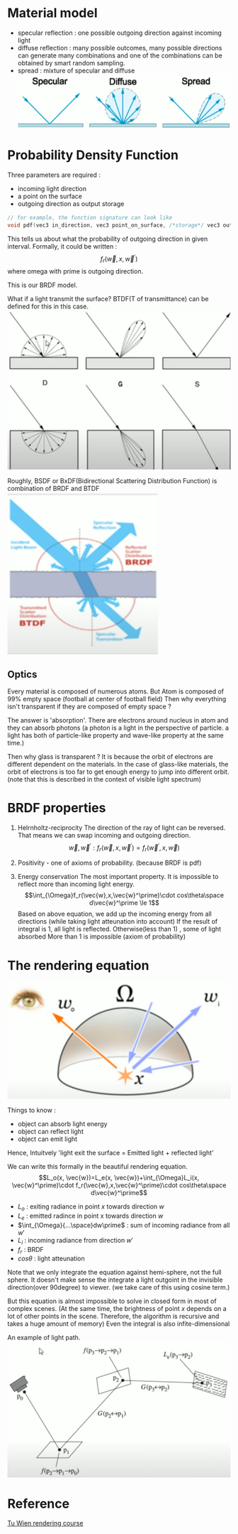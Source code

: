 
# Material model

- specular reflection : one possible outgoing direction against incoming light
- diffuse reflection : many possible outcomes, many possible directions
	can generate many combinations and one of the combinations can be obtained by smart random sampling.
- spread : mixture of specular and diffuse
![](../../../../images/Pasted%20image%2020240528094033.png)

# Probability Density Function
Three parameters are required :
- incoming light direction
- a point on the surface
- outgoing direction as output storage
```cpp
// for example, the function signature can look like
void pdf(vec3 in_direction, vec3 point_on_surface, /*storage*/ vec3 out_direction)
```
 
This tells us about what the probability of outgoing direction in given interval.
Formally, it could be written :
$$f_r(\vec{w},x,\vec{w}^{\prime})$$
where omega with prime is outgoing direction.

This is our BRDF model.

What if a light transmit the surface? BTDF(T of transmittance) can be defined for this in this case.
![](../../../../images/Pasted%20image%2020240528095035.png)


Roughly, BSDF or BxDF(Bidirectional Scattering Distribution Function) is combination of BRDF and BTDF
![](../../../../images/Pasted%20image%2020240528100208.png)

## Optics
Every material is composed of numerous atoms.
But Atom is composed of 99% empty space (football at center of football field)
Then why everything isn't transparent if they are composed of empty space ?

The answer is 'absorption'.
There are electrons around nucleus in atom and they can absorb photons (a photon is a light in the perspective of particle. a light has both of particle-like property and wave-like property at the same time.)

Then why glass is transparent ?
It is because the orbit of electrons are different dependent on the materials.
In the case of glass-like materials, the orbit of electrons is too far to get enough energy to jump into different orbit. (note that this is described in the context of visible light spectrum)

# BRDF properties

1. Helrnholtz-reciprocity
	The direction of the ray of light can be reversed. That means we can swap incoming and outgoing direction.
	$$\vec{w}, \vec{w}^\prime : f_r(\vec{w},x,\vec{w}^\prime)=f_r(\vec{w}^\prime,x,\vec{w})$$

2. Positivity - one of axioms of probability. (because BRDF is pdf)
3. Energy conservation
	The most important property.
	It is impossible to reflect more than incoming light energy.
	$$\int_{\Omega}f_r(\vec{w},x,\vec{w}^\prime)\cdot cos\theta\space d\vec{w}^\prime \le 1$$
	Based on above equation, we add up the incoming energy from all directions (while taking light atteunation into account)
	If the result of integral is 1, all light is reflected.
	Otherwise(less than 1) , some of light absorbed
	More than 1 is impossible (axiom of probability)

# The rendering equation

![](../../../../images/Pasted%20image%2020240528100953.png)

Things to know :
- object can absorb light energy
- object can reflect light
- object can emit light

Hence, Intuitvely 'light exit the surface = Emitted light + reflected light'

We can write this formally in the beautiful rendering equation.
$$L_o(x, \vec{w})=L_e(x, \vec{w})+\int_{\Omega}L_i(x, \vec{w}^\prime)\cdot f_r(\vec{w},x,\vec{w}^\prime)\cdot cos\theta\space d\vec{w}^\prime$$
- $L_o$ : exiting radiance in point $x$ towards direction $w$
- $L_e$ : emitted radince in point x towards direction $w$
- $\int_{\Omega}{...\space}dw\prime$ : sum of incoming radiance from all $w\prime$
- $L_i$ : incoming radiance from direction $w\prime$
- $f_r$ : BRDF
- $cos\theta$ : light atteunation

Note that we only integrate the equation against hemi-sphere, not the full sphere.
It doesn't make sense the integrate a light outgoint in the invisible direction(over 90degree) to viewer. (we take care of this using cosine term.)

But this equation is almost impossible to solve in closed form in most of complex scenes. (At the same time, the brightness of point $x$ depends on a lot of other points in the scene. Therefore, the algorithm is recursive and takes a huge amount of memory)
	Even the integral is also infite-dimensional

An example of light path.
![](../../../../images/Pasted%20image%2020240528102445.png)

# Reference
[Tu Wien rendering course](https://www.youtube.com/watch?v=4gXPVoippTs&list=PLujxSBD-JXgnGmsn7gEyN28P1DnRZG7qi&index=3)